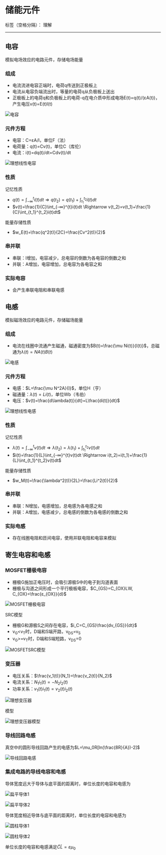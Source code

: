 # 储能元件

标签（空格分隔）： 理解

---

## 电容

模拟电场效应的电路元件，存储电场能量

### 组成

* 电流流进电容正端时，电荷q传送到正极板上
* 电流从电容负端流出时，等量的电荷q从负极板上送出
* 正极板上的电荷q和负极板上的电荷-q在电介质中形成电场E(t)=q(t)/(εA(t))，产生电压v(t)=E(t)l(t)

![电容](https://raw.githubusercontent.com/wchaochao/images/master/gitbook-circuit/capacitor.png)

### 元件方程

* 电容：C=εA/l，单位F（法）
* 电荷量：q(t)=Cv(t)，单位C（库伦）
* 电流：i(t)=dq(t)/dt=Cdv(t)/dt

![理想线性电容](https://raw.githubusercontent.com/wchaochao/images/master/gitbook-circuit/ideal-linear-capacitor.png)

### 性质

记忆性质

* $q(t)=\int_{-∞}^{t}i(t)dt \Rightarrow q(t_2)=q(t_1)+\int_{t_1}^{t_2}i(t)dt$
* $v(t)=\frac{1}{C}\int_{-∞}^{t}i(t)dt \Rightarrow  v(t_2)=v(t_1)+\frac{1}{C}\int_{t_1}^{t_2}i(t)dt$

能量存储性质

* $w_E(t)=\frac{q^2(t)}{2C}=\frac{Cv^2(t)}{2}$

### 串并联

* 串联：l增加，电容减少，总电容的倒数为各电容的倒数之和
* 并联：A增加，电容增加，总电容为各电容之和

### 实际电容

* 会产生串联电阻和串联电感

## 电感

模拟磁场效应的电路元件，存储磁场能量

### 组成

* 电流在线圈中流通产生磁通，磁通密度为$B(t)=\frac{\mu Ni(t)}{l(t)}$，总磁通为$\lambda(t)=NA(t)B(t)$

![电感](https://raw.githubusercontent.com/wchaochao/images/master/gitbook-circuit/inductance.png)

### 元件方程

* 电感：$L=\frac{\mu N^2A}{l}$，单位H（亨）
* 磁通量：$\lambda(t)=Li(t)$，单位Wb（韦伯）
* 电压：$v(t)=\frac{d\lambda(t)}{dt}=L\frac{di(t)}{dt}$

![理想线性电感](https://raw.githubusercontent.com/wchaochao/images/master/gitbook-circuit/ideal-linear-inductance.png)

### 性质

记忆性质

* $\lambda(t)=\int_{-∞}^{t}v(t)dt \Rightarrow \lambda(t_2)=\lambda(t_1)+\int_{t_1}^{t_2}v(t)dt$
* $i(t)=\frac{1}{L}\int_{-∞}^{t}v(t)dt \Rightarrow  i(t_2)=i(t_1)+\frac{1}{L}\int_{t_1}^{t_2}v(t)dt$

能量存储性质

* $w_M(t)=\frac{\lambda^2(t)}{2L}=\frac{Li^2(t)}{2}$

### 串并联

* 串联：N增加，电感增加，总电感为各电感之和
* 并联：A增加，电感减少，总电感的倒数为各电感的倒数之和

### 实际电感

* 存在线圈电阻和匝间电容，使用并联电阻和电容来模拟

## 寄生电容和电感

### MOSFET栅极电容

* 栅极G施加正电压时，会吸引源极S中的电子到沟道表面
* 栅极与沟道之间形成一个平行极板电容，$C_{GS}=C_{OX}LW, C_{OX}=\frac{ε_{OX}}{d}$

![MOSFET栅极电容](https://raw.githubusercontent.com/wchaochao/images/master/gitbook-circuit/MOSFET-capacitor.png)

SRC模型

* 栅极G和源极S之间存在电容，$i_C=C_{GS}\frac{dv_{GS}}{dt}$
* v<sub>G</sub>&lt;v<sub>T</sub>时，D端和S端开路，v<sub>DS</sub>=v<sub>S</sub>
* v<sub>G</sub>>=v<sub>T</sub>时，D端和S端短路，v<sub>DS</sub>=0

![MOSFETSRC模型](https://raw.githubusercontent.com/wchaochao/images/master/gitbook-circuit/MOSFET-SRC-model.png)

### 变压器

* 电压关系：$\frac{v_1(t)}{N_1}=\frac{v_2(t)}{N_2}$
* 电流关系：$N_1i_1(t)=-N_2i_2(t)$
* 功率关系：$v_1(t)i_1(t)=v_2(t)i_2(t)$

![理想变压器](https://raw.githubusercontent.com/wchaochao/images/master/gitbook-circuit/transformer.png)

模型

![理想变压器模型](https://raw.githubusercontent.com/wchaochao/images/master/gitbook-circuit/transformer-model.png)

### 导线回路电感

真空中的圆形导线回路产生的电感为$L=\mu_0R[ln(\frac{8R}{A})-2]$

![导线回路电感](https://raw.githubusercontent.com/wchaochao/images/master/gitbook-circuit/loop-inductance.png)

### 集成电路的导线电容和电感

导体宽度远大于导体与底平面的距离时，单位长度的电容和电感为

![扁平导体1](https://raw.githubusercontent.com/wchaochao/images/master/gitbook-circuit/ic-flat-conductor-1.png)

![扁平导体2](https://raw.githubusercontent.com/wchaochao/images/master/gitbook-circuit/ic-flat-conductor-2.png)

导体宽度相近导体与底平面的距离时，单位长度的电容和电感为

![圆柱导体1](https://raw.githubusercontent.com/wchaochao/images/master/gitbook-circuit/ic-cylindrical-conductor-1.png)

![圆柱导体2](https://raw.githubusercontent.com/wchaochao/images/master/gitbook-circuit/ic-cylindrical-conductor-2.png)

单位长度的电容和电感满足$\widetilde C \widetilde L=ε\mu_0$

